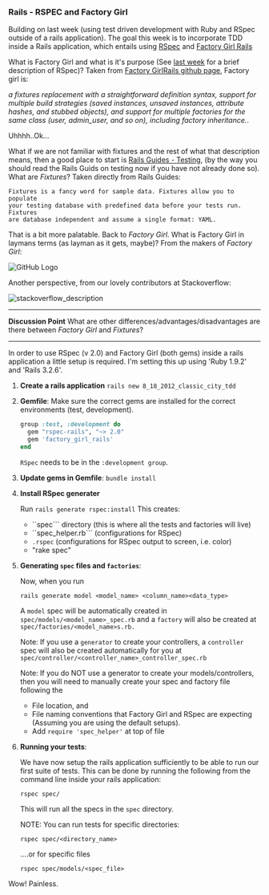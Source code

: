 <h3>Rails - RSPEC and Factory Girl</h3>

Building on last week (using test driven development with Ruby and RSpec
outside of a rails application). The goal this week is to incorporate TDD inside a Rails
application, which entails using <a href="https://github.com/rspec/rspec-rails/">RSpec</a>
and <a href="https://github.com/thoughtbot/factory_girl_rails">Factory Girl Rails</a>

What is Factory Girl and what is it's purpose (See
<a href="https://github.com/danman01/classic-testing">last week</a>
for a brief description of RSpec)? Taken from 
<a href="https://github.com/thoughtbot/factory_girl_rails">Factory GirlRails github
page</a>, Factory girl is:

<i>a fixtures replacement with a straightforward definition 
syntax, support for multiple build strategies (saved instances, unsaved 
instances, attribute hashes, and stubbed objects), and support for multiple 
factories for the same class (user, admin_user, and so on), 
including factory inheritance.</i>.

Uhhhh..Ok... 

What if we are not familiar with fixtures and the
rest of what that description means, then a good place to start is 
[Rails Guides - Testing](http://guides.rubyonrails.org/testing.html), 
(by the way you should read the Rails Guids on testing now if you have not
already done so). What are <i>Fixtures</i>? Taken directly from Rails Guides:

    Fixtures is a fancy word for sample data. Fixtures allow you to populate 
    your testing database with predefined data before your tests run. Fixtures 
    are database independent and assume a single format: YAML.


That is a bit more palatable. Back to <i>Factory Girl</i>. What is
Factory Girl in laymans terms (as layman as it gets, maybe)? From the 
makers of <i>Factory Girl</i>:

![GitHub Logo](http://img.skitch.com/20120816-jtqm235n3ubsmgrskdmps33e9q.jpg)


Another perspective, from our lovely contributors at Stackoverflow:


![stackoverflow_description](https://img.skitch.com/20120816-e4jjji8dkpicx19c7njkbwuh58.jpg)


*****
<b>Discussion Point</b>
What are other differences/advantages/disadvantages are there between <i>Factory
Girl</i> and <i>Fixtures</i>?
*****


In order to use RSpec (v 2.0) and Factory Girl (both gems) inside a rails application a little
setup is required. I'm setting this up using 'Ruby 1.9.2' and 'Rails 3.2.6'.

1.  <b>Create a rails application</b>
    ```rails new 8_18_2012_classic_city_tdd```

2.  <b>Gemfile</b>:
    Make sure the correct gems are installed for the correct environments (test, development).

    ```ruby
    group :test, :development do
      gem "rspec-rails", "~> 2.0"
      gem 'factory_girl_rails'
    end
    ```

    ```RSpec``` needs to be in the ```:development group```.

3.  <b>Update gems in Gemfile</b>: 
    ```bundle install```

4.  <b>Install RSpec generater</b>

    Run ```rails generate rspec:install``` 
    This creates:
    * ``spec``` directory (this is where all the tests and factories will live)
    * ``spec_helper.rb``` (configurations for RSpec)
    * ```.rspec``` (configurations for RSpec output to screen, i.e. color)
    * "rake spec"

5.  <b>Generating ```spec``` files and ```factories```</b>:

    Now, when you run 

    ```rails generate model <model_name> <column_name><data_type>```

    A ```model``` spec will be automatically created in
    ```spec/models/<model_name>_spec.rb``` and a ```factory``` will also be
    created at ```spec/factories/<model_name>s.rb.``` 

    Note: If you use a ```generator``` to create your controllers, a ```controller``` 
          spec will also be created automatically for you at ```spec/controller/<controller_name>_controller_spec.rb```

    Note: If you do NOT use a generator to create your models/controllers, then you
    will need to manually create your spec and factory file following the 
    *  File location, and 
    *  File naming conventions that Factory Girl and RSpec are expecting (Assuming you are using the default setups).
    *  Add ```require 'spec_helper'``` at top of file

6.  <b>Running your tests</b>:

    We have now setup the rails application sufficiently to be able to run our
    first suite of tests.  This can be done by running the following from the
    command line inside your rails application:

    ```rspec spec/```

    This will run all the specs in the ```spec``` directory. 

    NOTE: You can run tests for specific directories:

    ```rspec spec/<directory_name>```

    ....or for specific files

    ```rspec spec/models/<spec_file>```



Wow!  Painless. 




 
